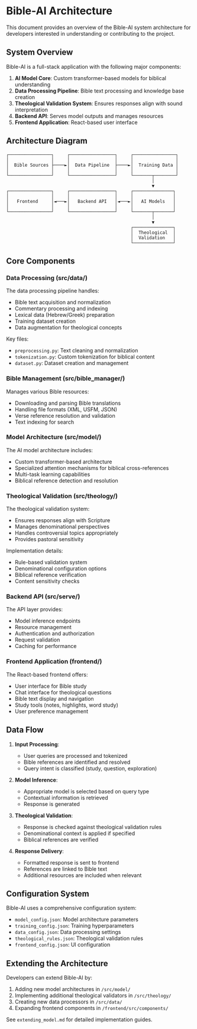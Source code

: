 # Bible-AI Architecture

This document provides an overview of the Bible-AI system architecture for developers interested in understanding or contributing to the project.

## System Overview

Bible-AI is a full-stack application with the following major components:

1. **AI Model Core**: Custom transformer-based models for biblical understanding
2. **Data Processing Pipeline**: Bible text processing and knowledge base creation
3. **Theological Validation System**: Ensures responses align with sound interpretation
4. **Backend API**: Serves model outputs and manages resources
5. **Frontend Application**: React-based user interface

## Architecture Diagram

```
┌────────────────┐     ┌─────────────────┐     ┌────────────────┐
│                │     │                 │     │                │
│  Bible Sources ├────►│  Data Pipeline  ├────►│  Training Data │
│                │     │                 │     │                │
└────────────────┘     └─────────────────┘     └───────┬────────┘
                                                       │
                                                       ▼
┌────────────────┐     ┌─────────────────┐     ┌───────────────┐
│                │     │                 │     │               │
│   Frontend     │◄───►│   Backend API   │◄───►│   AI Models   │
│                │     │                 │     │               │
└────────────────┘     └─────────────────┘     └───────┬───────┘
                                                       │
                                                       ▼
                                               ┌───────────────┐
                                               │  Theological  │
                                               │  Validation   │
                                               └───────────────┘
```

## Core Components

### Data Processing (src/data/)

The data processing pipeline handles:
- Bible text acquisition and normalization
- Commentary processing and indexing
- Lexical data (Hebrew/Greek) preparation
- Training dataset creation
- Data augmentation for theological concepts

Key files:
- `preprocessing.py`: Text cleaning and normalization
- `tokenization.py`: Custom tokenization for biblical content
- `dataset.py`: Dataset creation and management

### Bible Management (src/bible_manager/)

Manages various Bible resources:
- Downloading and parsing Bible translations
- Handling file formats (XML, USFM, JSON)
- Verse reference resolution and validation
- Text indexing for search

### Model Architecture (src/model/)

The AI model architecture includes:
- Custom transformer-based architecture
- Specialized attention mechanisms for biblical cross-references
- Multi-task learning capabilities
- Biblical reference detection and resolution

### Theological Validation (src/theology/)

The theological validation system:
- Ensures responses align with Scripture
- Manages denominational perspectives
- Handles controversial topics appropriately
- Provides pastoral sensitivity

Implementation details:
- Rule-based validation system
- Denominational configuration options
- Biblical reference verification
- Content sensitivity checks

### Backend API (src/serve/)

The API layer provides:
- Model inference endpoints
- Resource management
- Authentication and authorization
- Request validation
- Caching for performance

### Frontend Application (frontend/)

The React-based frontend offers:
- User interface for Bible study
- Chat interface for theological questions
- Bible text display and navigation
- Study tools (notes, highlights, word study)
- User preference management

## Data Flow

1. **Input Processing**:
   - User queries are processed and tokenized
   - Bible references are identified and resolved
   - Query intent is classified (study, question, exploration)

2. **Model Inference**:
   - Appropriate model is selected based on query type
   - Contextual information is retrieved
   - Response is generated

3. **Theological Validation**:
   - Response is checked against theological validation rules
   - Denominational context is applied if specified
   - Biblical references are verified

4. **Response Delivery**:
   - Formatted response is sent to frontend
   - References are linked to Bible text
   - Additional resources are included when relevant

## Configuration System

Bible-AI uses a comprehensive configuration system:
- `model_config.json`: Model architecture parameters
- `training_config.json`: Training hyperparameters
- `data_config.json`: Data processing settings
- `theological_rules.json`: Theological validation rules
- `frontend_config.json`: UI configuration

## Extending the Architecture

Developers can extend Bible-AI by:
1. Adding new model architectures in `/src/model/`
2. Implementing additional theological validators in `/src/theology/`
3. Creating new data processors in `/src/data/`
4. Expanding frontend components in `/frontend/src/components/`

See `extending_model.md` for detailed implementation guides.